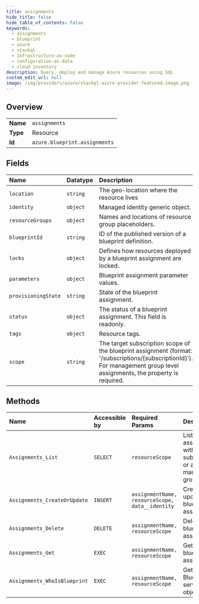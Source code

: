 ```yaml
---
title: assignments
hide_title: false
hide_table_of_contents: false
keywords:
  - assignments
  - blueprint
  - azure    
  - stackql
  - infrastructure-as-code
  - configuration-as-data
  - cloud inventory
description: Query, deploy and manage Azure resources using SQL
custom_edit_url: null
image: /img/providers/azure/stackql-azure-provider-featured-image.png
---
```

  
    

## Overview
<table><tbody>
<tr><td><b>Name</b></td><td><code>assignments</code></td></tr>
<tr><td><b>Type</b></td><td>Resource</td></tr>
<tr><td><b>Id</b></td><td><code>azure.blueprint.assignments</code></td></tr>
</tbody></table>

## Fields
| Name | Datatype | Description |
|:-----|:---------|:------------|
| `location` | `string` | The geo-location where the resource lives |
| `identity` | `object` | Managed identity generic object. |
| `resourceGroups` | `object` | Names and locations of resource group placeholders. |
| `blueprintId` | `string` | ID of the published version of a blueprint definition. |
| `locks` | `object` | Defines how resources deployed by a blueprint assignment are locked. |
| `parameters` | `object` | Blueprint assignment parameter values. |
| `provisioningState` | `string` | State of the blueprint assignment. |
| `status` | `object` | The status of a blueprint assignment. This field is readonly. |
| `tags` | `object` | Resource tags. |
| `scope` | `string` | The target subscription scope of the blueprint assignment (format: '/subscriptions/&#123;subscriptionId&#125;'). For management group level assignments, the property is required. |
## Methods
| Name | Accessible by | Required Params | Description |
|:-----|:--------------|:----------------|:------------|
| `Assignments_List` | `SELECT` | `resourceScope` | List blueprint assignments within a subscription or a management group. |
| `Assignments_CreateOrUpdate` | `INSERT` | `assignmentName, resourceScope, data__identity` | Create or update a blueprint assignment. |
| `Assignments_Delete` | `DELETE` | `assignmentName, resourceScope` | Delete a blueprint assignment. |
| `Assignments_Get` | `EXEC` | `assignmentName, resourceScope` | Get a blueprint assignment. |
| `Assignments_WhoIsBlueprint` | `EXEC` | `assignmentName, resourceScope` | Get Blueprints service SPN objectId |
